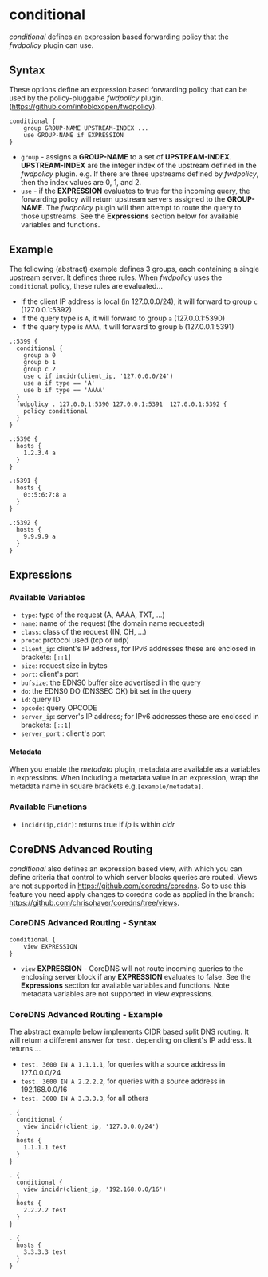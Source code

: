 # conditional

_conditional_ defines an expression based forwarding policy that the _fwdpolicy_ plugin can use.

## Syntax

These options define an expression based forwarding policy that can be used by the policy-pluggable _fwdpolicy_ plugin.
(https://github.com/infobloxopen/fwdpolicy).

```
conditional {
    group GROUP-NAME UPSTREAM-INDEX ...
    use GROUP-NAME if EXPRESSION
}
```

* `group` - assigns a **GROUP-NAME** to a set of **UPSTREAM-INDEX**. **UPSTREAM-INDEX** are the
  integer index of the upstream defined in the _fwdpolicy_ plugin. e.g. If there are three upstreams
  defined by _fwdpolicy_, then the index values are 0, 1, and 2.
* `use` - if the **EXPRESSION** evaluates to true for the incoming query, the forwarding policy will return upstream
  servers assigned to the **GROUP-NAME**. The _fwdpolicy_ plugin will then attempt to route the query to those upstreams.
  See the **Expressions** section below for available variables and functions.


## Example

The following (abstract) example defines 3 groups, each containing a single upstream server.
It defines three rules.  When _fwdpolicy_ uses the `conditional` policy, these rules are
evaluated...
* If the client IP address is local (in 127.0.0.0/24), it will forward to group `c` (127.0.0.1:5392)
* If the query type is `A`, it will forward to group `a` (127.0.0.1:5390)
* If the query type is `AAAA`, it will forward to group `b` (127.0.0.1:5391)

```
.:5399 {
  conditional {
    group a 0
    group b 1
    group c 2
    use c if incidr(client_ip, '127.0.0.0/24') 
    use a if type == 'A'
    use b if type == 'AAAA'
  }
  fwdpolicy . 127.0.0.1:5390 127.0.0.1:5391  127.0.0.1:5392 {
    policy conditional
  }
}

.:5390 {
  hosts {
    1.2.3.4 a
  }
}

.:5391 {
  hosts {
    0::5:6:7:8 a
  }
}

.:5392 {
  hosts {
    9.9.9.9 a
  }
}

```

## Expressions

### Available Variables

* `type`: type of the request (A, AAAA, TXT, ...)
* `name`: name of the request (the domain name requested)
* `class`: class of the request (IN, CH, ...)
* `proto`: protocol used (tcp or udp)
* `client_ip`: client's IP address, for IPv6 addresses these are enclosed in brackets: `[::1]`
* `size`: request size in bytes
* `port`: client's port
* `bufsize`: the EDNS0 buffer size advertised in the query
* `do`: the EDNS0 DO (DNSSEC OK) bit set in the query
* `id`: query ID
* `opcode`: query OPCODE
* `server_ip`: server's IP address; for IPv6 addresses these are enclosed in brackets: `[::1]`
* `server_port` : client's port

#### Metadata

When you enable the _metadata_ plugin, metadata are available as a variables in expressions.
When including a metadata value in an expression, wrap the metadata name in square brackets e.g.`[example/metadata]`.

### Available Functions

* `incidr(ip,cidr)`: returns true if _ip_ is within _cidr_ 


## CoreDNS Advanced Routing

_conditional_ also defines an expression based view, with which you can define criteria that control to which server
blocks queries are routed.  Views are not supported in https://github.com/coredns/coredns. So to use this feature
you need apply changes to coredns code as applied in the branch: https://github.com/chrisohaver/coredns/tree/views.

### CoreDNS Advanced Routing - Syntax
```
conditional {
    view EXPRESSION
}
```

* `view` **EXPRESSION** - CoreDNS will not route incoming queries to the enclosing server block
  if any **EXPRESSION** evaluates to false. See the **Expressions** section for available variables and functions.
  Note metadata variables are not supported in view expressions.


### CoreDNS Advanced Routing - Example

The abstract example below implements CIDR based split DNS routing.  It will return a different
answer for `test.` depending on client's IP address.  It returns ...
* `test. 3600 IN A 1.1.1.1`, for queries with a source address in 127.0.0.0/24
* `test. 3600 IN A 2.2.2.2`, for queries with a source address in 192.168.0.0/16
* `test. 3600 IN A 3.3.3.3`, for all others

```
. {
  conditional {
    view incidr(client_ip, '127.0.0.0/24')
  }
  hosts {
    1.1.1.1 test
  }
}

. {
  conditional {
    view incidr(client_ip, '192.168.0.0/16')
  }
  hosts {
    2.2.2.2 test
  }
}

. {
  hosts {
    3.3.3.3 test
  }
}
```
